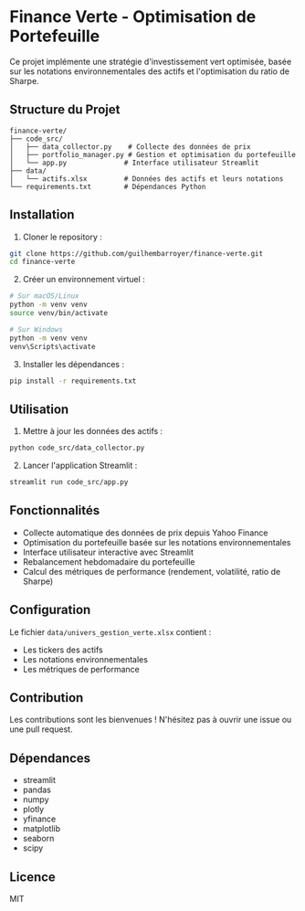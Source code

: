 # Finance Verte - Optimisation de Portefeuille

Ce projet implémente une stratégie d'investissement vert optimisée, basée sur les notations environnementales des actifs et l'optimisation du ratio de Sharpe.

## Structure du Projet

```
finance-verte/
├── code_src/
│   ├── data_collector.py    # Collecte des données de prix
│   ├── portfolio_manager.py # Gestion et optimisation du portefeuille
│   └── app.py              # Interface utilisateur Streamlit
├── data/
│   └── actifs.xlsx         # Données des actifs et leurs notations
└── requirements.txt        # Dépendances Python
```

## Installation

1. Cloner le repository :
```bash
git clone https://github.com/guilhembarroyer/finance-verte.git
cd finance-verte
```

2. Créer un environnement virtuel :
```bash
# Sur macOS/Linux
python -m venv venv
source venv/bin/activate

# Sur Windows
python -m venv venv
venv\Scripts\activate
```

3. Installer les dépendances :
```bash
pip install -r requirements.txt
```

## Utilisation

1. Mettre à jour les données des actifs :
```bash
python code_src/data_collector.py
```

2. Lancer l'application Streamlit :
```bash
streamlit run code_src/app.py
```

## Fonctionnalités

- Collecte automatique des données de prix depuis Yahoo Finance
- Optimisation du portefeuille basée sur les notations environnementales
- Interface utilisateur interactive avec Streamlit
- Rebalancement hebdomadaire du portefeuille
- Calcul des métriques de performance (rendement, volatilité, ratio de Sharpe)

## Configuration

Le fichier `data/univers_gestion_verte.xlsx` contient :
- Les tickers des actifs
- Les notations environnementales
- Les métriques de performance

## Contribution

Les contributions sont les bienvenues ! N'hésitez pas à ouvrir une issue ou une pull request.

## Dépendances

- streamlit
- pandas
- numpy
- plotly
- yfinance
- matplotlib
- seaborn
- scipy

## Licence

MIT 